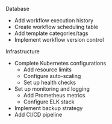 Database
- Add workflow execution history
- Create workflow scheduling table
- Add template categories/tags
- Implement workflow version control

Infrastructure
- Complete Kubernetes configurations
  - Add resource limits
  - Configure auto-scaling
  - Set up health checks
- Set up monitoring and logging
  - Add Prometheus metrics
  - Configure ELK stack
- Implement backup strategy
- Add CI/CD pipeline


